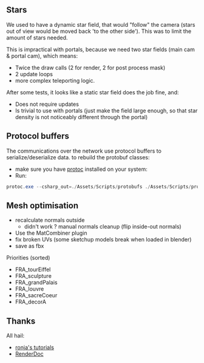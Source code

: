 ## Stars
We used to have a dynamic star field, that would "follow" the camera (stars out of view would be
moved back 'to the other side'). This was to limit the amount of stars needed.

This is impractical with portals, because we need two star fields (main cam & portal cam), which means:
- Twice the draw calls (2 for render, 2 for post process mask)
- 2 update loops
- more complex teleporting logic.

After some tests, it looks like a static star field does the job fine, and:
- Does not require updates
- Is trivial to use with portals (just make the field large enough, so that star density is not
noticeably different through the portal)

## Protocol buffers
The communications over the network use protocol buffers to serialize/deserialize data.
to rebuild the protobuf classes:

- make sure you have [protoc](https://github.com/protocolbuffers/protobuf) installed on your system:
- Run:
```powershell
protoc.exe --csharp_out=./Assets/Scripts/protobufs ./Assets/Scripts/protobufs/*.proto
```

## Mesh optimisation
- recalculate normals outside
    - didn't work ? manual normals cleanup (flip inside-out normals)
- Use the MatCombiner plugin
- fix broken UVs (some sketchup models break when loaded in blender)
- save as fbx

Priorities (sorted)
- FRA_tourEiffel
- FRA_sculpture
- FRA_grandPalais
- FRA_louvre
- FRA_sacreCoeur
- FRA_decorA

## Thanks
All hail:
- [ronja's tutorials](https://www.ronja-tutorials.com/)
- [RenderDoc](https://renderdoc.org/)